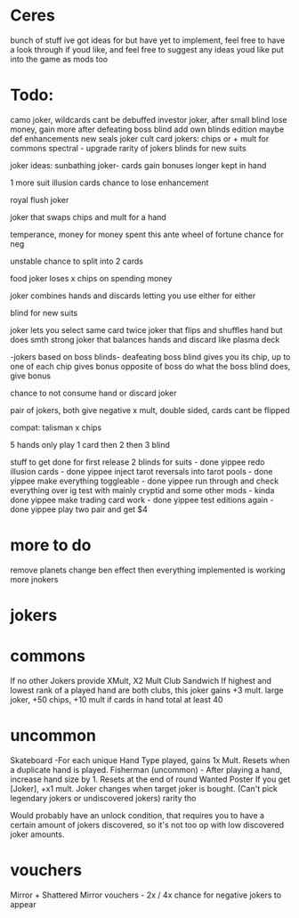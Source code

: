 # Ceres

bunch of stuff ive got ideas for but have yet to implement, feel free to have a look
through if youd like, and feel free to suggest any ideas youd like put into the game
as mods too

# Todo:

camo joker, wildcards cant be debuffed
investor joker, after small blind lose money, gain more after defeating boss blind
add own blinds
edition maybe
def enhancements
new seals
joker cult
card jokers: chips or + mult for commons
spectral - upgrade rarity of jokers
blinds for new suits

joker ideas:
sunbathing joker- cards gain bonuses longer kept in hand

1 more suit
illusion cards
chance to lose enhancement

royal flush joker

joker that swaps chips and mult for a hand

temperance, money for money spent this ante
wheel of fortune
chance for neg

unstable chance to split into 2 cards

food joker loses x chips on spending money

joker combines hands and discards letting you use either for either

blind for new suits

joker lets you select same card twice
joker that flips and shuffles hand but does smth strong
joker that balances hands and discard like plasma deck

-jokers based on boss blinds-
deafeating boss blind gives you its chip, up to one of each
chip gives bonus opposite of boss
do what the boss blind does, give bonus

chance to not consume hand or discard joker

pair of jokers, both give negative x mult, 
double sided, cards cant be flipped

compat: talisman x chips

5 hands
only play 1 card
then 2 
then 3 blind

stuff to get done for first release
2 blinds for suits - done yippee
redo illusion cards - done yippee
inject tarot reversals into tarot pools - done yippee
make everything toggleable - done yippee
run through and check everything over ig
test with mainly cryptid and some other mods - kinda done yippee
make trading card work - done yippee
test editions again - done yippee
play two pair and get $4

# more to do
remove planets
change ben effect
then everything implemented is working
more jnokers

# jokers

# commons

If no other Jokers provide XMult, X2 Mult
Club Sandwich If highest and lowest rank of a played hand are both clubs, this joker gains +3 mult. 
large joker, +50 chips, +10 mult if cards in hand total at least 40

# uncommon

Skateboard -For each unique Hand Type played, gains 1x Mult. Resets when a duplicate hand is played.
Fisherman (uncommon) - After playing a hand, increase hand size by 1. Resets at the end of round
Wanted Poster If you get [Joker], +x1 mult. Joker changes when target joker is bought. (Can't pick legendary jokers or undiscovered jokers) rarity tho

Would probably have an unlock condition, that requires you to have a certain amount of jokers discovered, so it's not too op with low discovered joker amounts. 


# vouchers

Mirror + Shattered Mirror vouchers - 2x / 4x chance for negative jokers to appear